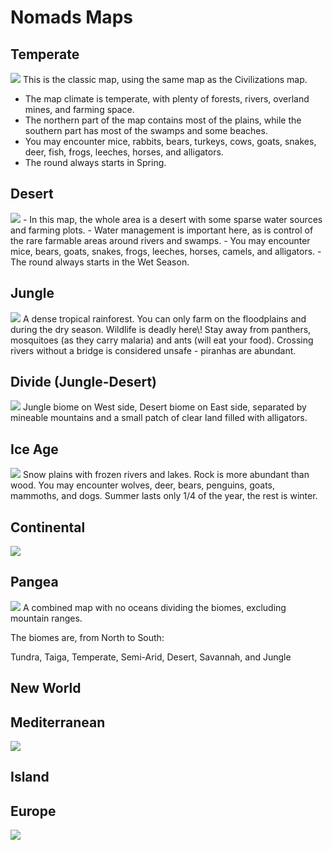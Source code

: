 # Nomads Maps

## Temperate

<img src="assets/images/map_temperate">
This is the classic map, using the same map as the Civilizations map.

  - The map climate is temperate, with plenty of forests, rivers,
    overland mines, and farming space.
  - The northern part of the map contains most of the plains, while the
    southern part has most of the swamps and some beaches.
  - You may encounter mice, rabbits, bears, turkeys, cows, goats,
    snakes, deer, fish, frogs, leeches, horses, and alligators.
  - The round always starts in Spring.

## Desert

<img src="assets/images/map_desert">
  - In this map, the whole area is a desert with some sparse water
    sources and farming plots.
  - Water management is important here, as is control of the rare
    farmable areas around rivers and swamps.
  - You may encounter mice, bears, goats, snakes, frogs, leeches,
    horses, camels, and alligators.
  - The round always starts in the Wet Season.

## Jungle

<img src="assets/images/map_jungle">
A dense tropical rainforest. You can only farm on the floodplains and during the dry
season. Wildlife is deadly here\! Stay away from panthers, mosquitoes
(as they carry malaria) and ants (will eat your food). Crossing rivers
without a bridge is considered unsafe - piranhas are abundant.

## Divide (Jungle-Desert)

<img src="assets/images/map_divide">
Jungle biome on West side, Desert biome on East side, separated by
mineable mountains and a small patch of clear land filled with
alligators.

## Ice Age

<img src="assets/images/map_ice_age">
Snow plains with frozen rivers and lakes. Rock is more abundant than wood. You may encounter wolves, deer, bears, penguins, goats, mammoths, and dogs. Summer lasts only 1/4 of the year, the rest is winter.

## Continental

<img src="assets/images/map_continents_two">

## Pangea

<img src="assets/images/map_pangea">
A combined map with no oceans dividing the biomes, excluding mountain ranges.

The biomes are, from North to South:

Tundra, Taiga, Temperate, Semi-Arid, Desert, Savannah, and Jungle

## New World

## Mediterranean

<img src="assets/images/map_mediterranean">

## Island

## Europe

<img src="assets/images/map_europe">
